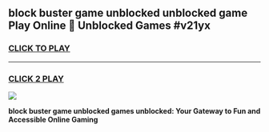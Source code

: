 
## block buster game unblocked unblocked game Play Online 👋 Unblocked Games #v21yx
<h3>
<a href="https://premium.freeplayer.one?title=block_buster_game_unblocked&ref=21F">CLICK TO PLAY</a></h3>
<hr>

<h3>
<a href="https://premium.freeplayer.one?title=block_buster_game_unblocked&ref=21F">CLICK 2 PLAY</a>
  
</h3>

<a href="https://premium.freeplayer.one?title=block_buster_game_unblocked&ref=21F/"><img src="https://clearcache.store/games.png"></a>


**block buster game unblocked games unblocked: Your Gateway to Fun and Accessible Online Gaming**

